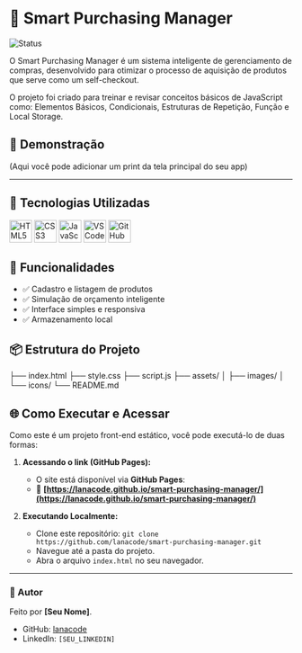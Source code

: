 # 💼 Smart Purchasing Manager

![Status](https://img.shields.io/badge/Status-Concluído-green)

O Smart Purchasing Manager é um sistema inteligente de gerenciamento de compras, desenvolvido para otimizar o processo de aquisição de produtos que serve como um self-checkout.

O projeto foi criado para treinar e revisar conceitos básicos de JavaScript como: Elementos Básicos, Condicionais, Estruturas de Repetição, Função e Local Storage.

## 📸 Demonstração

(Aqui você pode adicionar um print da tela principal do seu app)

---

## 🚀 Tecnologias Utilizadas

<p align="left">
  <img src="[https://cdn.jsdelivr.net/gh/devicons/devicon@latest/icons/html5/html5-original.svg](https://cdn.jsdelivr.net/gh/devicons/devicon@latest/icons/html5/html5-original.svg)" height="40" alt="HTML5" />
  <img src="[https://cdn.jsdelivr.net/gh/devicons/devicon@latest/icons/css3/css3-original.svg](https://cdn.jsdelivr.net/gh/devicons/devicon@latest/icons/css3/css3-original.svg)" height="40" alt="CSS3" />
  <img src="[https://cdn.jsdelivr.net/gh/devicons/devicon@latest/icons/javascript/javascript-original.svg](https://cdn.jsdelivr.net/gh/devicons/devicon@latest/icons/javascript/javascript-original.svg)" height="40" alt="JavaScript" />
  <img src="[https://cdn.jsdelivr.net/gh/devicons/devicon@latest/icons/vscode/vscode-original.svg](https://cdn.jsdelivr.net/gh/devicons/devicon@latest/icons/vscode/vscode-original.svg)" height="40" alt="VS Code" />
  <img src="[https://cdn.jsdelivr.net/gh/devicons/devicon@latest/icons/github/github-original.svg](https://cdn.jsdelivr.net/gh/devicons/devicon@latest/icons/github/github-original.svg)" height="40" alt="GitHub" />
</p>

## 🧠 Funcionalidades

* ✅ Cadastro e listagem de produtos
* ✅ Simulação de orçamento inteligente
* ✅ Interface simples e responsiva
* ✅ Armazenamento local

## 📦 Estrutura do Projeto
├── index.html ├── style.css ├── script.js ├── assets/ │ ├── images/ │ └── icons/ └── README.md
## 🌐 Como Executar e Acessar

Como este é um projeto front-end estático, você pode executá-lo de duas formas:

1.  **Acessando o link (GitHub Pages):**
    * O site está disponível via **GitHub Pages**:
    * 🔗 **[https://lanacode.github.io/smart-purchasing-manager/](https://lanacode.github.io/smart-purchasing-manager/)**

2.  **Executando Localmente:**
    * Clone este repositório: `git clone https://github.com/lanacode/smart-purchasing-manager.git`
    * Navegue até a pasta do projeto.
    * Abra o arquivo `index.html` no seu navegador.

---

### 👤 Autor

Feito por **[Seu Nome]**.

* GitHub: [lanacode](https://github.com/lanacode)
* LinkedIn: `[SEU_LINKEDIN]`
